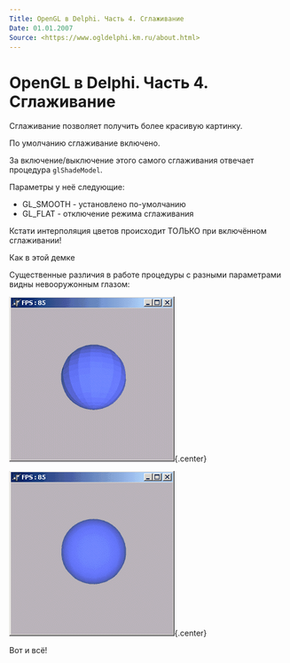 ```yaml
---
Title: OpenGL в Delphi. Часть 4. Сглаживание
Date: 01.01.2007
Source: <https://www.ogldelphi.km.ru/about.html>
---
```



OpenGL в Delphi. Часть 4. Сглаживание
=====================================

Сглаживание позволяет получить более красивую картинку.

По умолчанию сглаживание включено.

За включение/выключение этого самого сглаживания отвечает процедура
`glShadeModel`.

Параметры у неё следующие:

-   GL\_SMOOTH - установлено по-умолчанию
-   GL\_FLAT - отключение режима сглаживания

Кстати интерполяция цветов происходит ТОЛЬКО при включённом сглаживании!

Как в этой демке

Существенные различия в работе процедуры с разными параметрами видны
невооружонным глазом:

![clip0125](clip0125.png){.center}

![clip0126](clip0126.png){.center}

Вот и всё!


